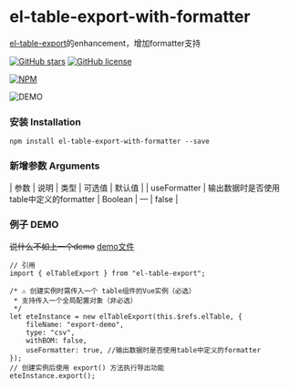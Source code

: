 # el-table-export-with-formatter
[el-table-export](https://github.com/tuanzisama/elTableExport/stargazers)的enhancement，增加formatter支持

[![GitHub stars](https://img.shields.io/github/stars/tuanzisama/elTableExport)](https://github.com/tuanzisama/elTableExport/stargazers)
[![GitHub license](https://img.shields.io/github/license/tuanzisama/elTableExport)](https://github.com/tuanzisama/elTableExport/blob/master/LICENSE)

[![NPM](https://nodei.co/npm/el-table-export.png)](https://nodei.co/npm/el-table-export/)

![DEMO](https://i.loli.net/2019/11/08/CLRWBN8Q4XJfcqm.gif)

### 安装 Installation

``` 
npm install el-table-export-with-formatter --save
```


### 新增参数 Arguments

| 参数 | 说明 | 类型 | 可选值 | 默认值 |
| useFormatter | 输出数据时是否使用table中定义的formatter | Boolean |  — |  false | 

### 例子 DEMO

~~说什么不如上一个demo~~
[demo文件](./demo.vue)

``` 
// 引用
import { elTableExport } from "el-table-export";

/* ⚠ 创建实例时需传入一个 table组件的Vue实例（必选）
 * 支持传入一个全局配置对象（非必选）
 */
let eteInstance = new elTableExport(this.$refs.elTable, {
    fileName: "export-demo",
    type: "csv",
    withBOM: false,
    useFormatter: true, //输出数据时是否使用table中定义的formatter
});
// 创建实例后使用 export() 方法执行导出功能
eteInstance.export();
```
